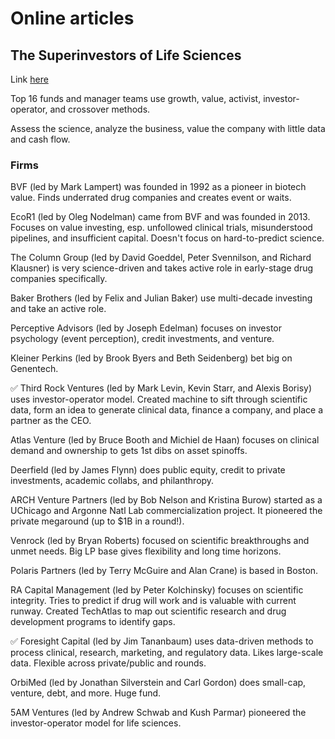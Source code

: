 # Online articles

## The Superinvestors of Life Sciences

Link [here](https://axial.substack.com/p/the-superinvestors-of-life-sciences)

Top 16 funds and manager teams use growth, value, activist, 
investor-operator, and crossover methods.

Assess the science, analyze the business, value the company with 
little data and cash flow.

### Firms

BVF (led by Mark Lampert) was founded in 1992 as a pioneer in biotech 
value. Finds underrated drug companies and creates event or waits.

EcoR1 (led by Oleg Nodelman) came from BVF and was founded in 2013. 
Focuses on value investing, esp. unfollowed clinical trials, 
misunderstood pipelines, and insufficient capital. Doesn't focus on 
hard-to-predict science.

The Column Group (led by David Goeddel, Peter Svennilson, and 
Richard Klausner) is very science-driven and takes active role in 
early-stage drug companies specifically.

Baker Brothers (led by Felix and Julian Baker) use multi-decade 
investing and take an active role.

Perceptive Advisors (led by Joseph Edelman) focuses on investor 
psychology (event perception), credit investments, and venture.

Kleiner Perkins (led by Brook Byers and Beth Seidenberg) bet big on 
Genentech.

✅ Third Rock Ventures (led by Mark Levin, Kevin Starr, and Alexis 
Borisy) uses investor-operator model. Created machine to sift through 
scientific data, form an idea to generate clinical data, finance a 
company, and place a partner as the CEO.

Atlas Venture (led by Bruce Booth and Michiel de Haan) focuses on 
clinical demand and ownership to gets 1st dibs on asset spinoffs.

Deerfield (led by James Flynn) does public equity, credit to 
private investments, academic collabs, and philanthropy.

ARCH Venture Partners (led by Bob Nelson and Kristina Burow) started 
as a UChicago and Argonne Natl Lab commercialization project. It 
pioneered the private megaround (up to $1B in a round!).

Venrock (led by Bryan Roberts) focused on scientific breakthroughs and 
unmet needs. Big LP base gives flexibility and long time horizons.

Polaris Partners (led by Terry McGuire and Alan Crane) is based in 
Boston.

RA Capital Management (led by Peter Kolchinsky) focuses on scientific 
integrity. Tries to predict if drug will work and is valuable with 
current runway. Created TechAtlas to map out scientific research and 
drug development programs to identify gaps.

✅ Foresight Capital (led by Jim Tananbaum) uses data-driven methods 
to process clinical, research, marketing, and regulatory data. Likes 
large-scale data. Flexible across private/public and rounds.

OrbiMed (led by Jonathan Silverstein and Carl Gordon) does small-cap, 
venture, debt, and more. Huge fund.

5AM Ventures (led by Andrew Schwab and Kush Parmar) pioneered the 
investor-operator model for life sciences.
